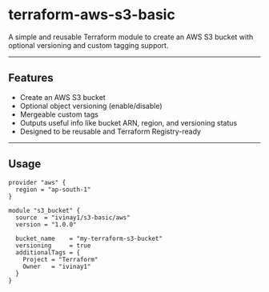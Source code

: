# terraform-aws-s3-basic

A simple and reusable Terraform module to create an AWS S3 bucket with optional versioning and custom tagging support.

---

## Features

- Create an AWS S3 bucket
- Optional object versioning (enable/disable)
- Mergeable custom tags
- Outputs useful info like bucket ARN, region, and versioning status
- Designed to be reusable and Terraform Registry-ready

---

## Usage

```hcl
provider "aws" {
  region = "ap-south-1"
}

module "s3_bucket" {
  source  = "ivinay1/s3-basic/aws"
  version = "1.0.0"

  bucket_name    = "my-terraform-s3-bucket"
  versioning     = true
  additionalTags = {
    Project = "Terraform"
    Owner   = "ivinay1"
  }
}
